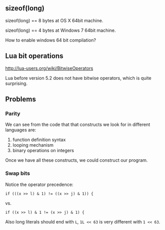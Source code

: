 ## sizeof(long)

sizeof(long) == 8 bytes at OS X 64bit machine.

sizeof(long) == 4 bytes at Windows 7 64bit machine.

How to enable windows 64 bit compilation?

## Lua bit operations

http://lua-users.org/wiki/BitwiseOperators

Lua before version 5.2 does not have bitwise operators, which is quite surprising.

## Problems
### Parity

We can see from the code that that constructs we look for in different languages are:

1. function definition syntax
2. looping mechanism
3. binary operations on integers

Once we have all these constructs, we could construct our program.

### Swap bits

Notice the operator precedence:

    if (((x >> l) & 1) != ((x >> j) & 1)) {

vs.

    if ((x >> l) & 1 != (x >> j) & 1) {
    
Also long literals should end with `L`, `1L << 63` is very different
with `1 << 63`.
